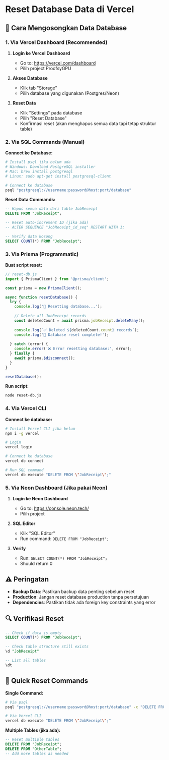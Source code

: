 # Reset Database Data di Vercel

## 🎯 Cara Mengosongkan Data Database

### **1. Via Vercel Dashboard (Recommended)**

1. **Login ke Vercel Dashboard**
   - Go to: https://vercel.com/dashboard
   - Pilih project ProofsyGPU

2. **Akses Database**
   - Klik tab "Storage"
   - Pilih database yang digunakan (Postgres/Neon)

3. **Reset Data**
   - Klik "Settings" pada database
   - Pilih "Reset Database"
   - Konfirmasi reset (akan menghapus semua data tapi tetap struktur table)

### **2. Via SQL Commands (Manual)**

**Connect ke Database:**
```bash
# Install psql jika belum ada
# Windows: Download PostgreSQL installer
# Mac: brew install postgresql
# Linux: sudo apt-get install postgresql-client

# Connect ke database
psql "postgresql://username:password@host:port/database"
```

**Reset Data Commands:**
```sql
-- Hapus semua data dari table JobReceipt
DELETE FROM "JobReceipt";

-- Reset auto-increment ID (jika ada)
-- ALTER SEQUENCE "JobReceipt_id_seq" RESTART WITH 1;

-- Verify data kosong
SELECT COUNT(*) FROM "JobReceipt";
```

### **3. Via Prisma (Programmatic)**

**Buat script reset:**
```javascript
// reset-db.js
import { PrismaClient } from '@prisma/client';

const prisma = new PrismaClient();

async function resetDatabase() {
  try {
    console.log('🔄 Resetting database...');
    
    // Delete all JobReceipt records
    const deletedCount = await prisma.jobReceipt.deleteMany();
    
    console.log(`✅ Deleted ${deletedCount.count} records`);
    console.log('🎉 Database reset complete!');
    
  } catch (error) {
    console.error('❌ Error resetting database:', error);
  } finally {
    await prisma.$disconnect();
  }
}

resetDatabase();
```

**Run script:**
```bash
node reset-db.js
```

### **4. Via Vercel CLI**

**Connect ke database:**
```bash
# Install Vercel CLI jika belum
npm i -g vercel

# Login
vercel login

# Connect ke database
vercel db connect

# Run SQL command
vercel db execute "DELETE FROM \"JobReceipt\";"
```

### **5. Via Neon Dashboard (Jika pakai Neon)**

1. **Login ke Neon Dashboard**
   - Go to: https://console.neon.tech/
   - Pilih project

2. **SQL Editor**
   - Klik "SQL Editor"
   - Run command: `DELETE FROM "JobReceipt";`

3. **Verify**
   - Run: `SELECT COUNT(*) FROM "JobReceipt";`
   - Should return 0

## ⚠️ **Peringatan**

- **Backup Data**: Pastikan backup data penting sebelum reset
- **Production**: Jangan reset database production tanpa persetujuan
- **Dependencies**: Pastikan tidak ada foreign key constraints yang error

## 🔍 **Verifikasi Reset**

```sql
-- Check if data is empty
SELECT COUNT(*) FROM "JobReceipt";

-- Check table structure still exists
\d "JobReceipt"

-- List all tables
\dt
```

## 🚀 **Quick Reset Commands**

**Single Command:**
```bash
# Via psql
psql "postgresql://username:password@host:port/database" -c "DELETE FROM \"JobReceipt\";"

# Via Vercel CLI
vercel db execute "DELETE FROM \"JobReceipt\";"
```

**Multiple Tables (jika ada):**
```sql
-- Reset multiple tables
DELETE FROM "JobReceipt";
DELETE FROM "OtherTable";
-- Add more tables as needed
```
